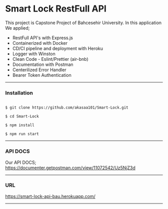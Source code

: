 # Smart Lock RestFull API

This project is Capstone Project of  Bahcesehir University. 
In this application We applied;

- RestFull API's with Express.js
- Containerized with Docker
- CD/CI pipeline and deployment with Heroku
- Logger with Winston
- Clean Code  - Eslint/Prettier (air-bnb)
- Documentation with Postman
- Centerilized Error Handler
- Bearer Token Authentication

------
### Installation

  
```

$ git clone https://github.com/akasaa101/Smart-Lock.git

$ cd Smart-Lock

$ npm install

$ npm run start

```
-------
### API DOCS

Our API DOCS;
https://documenter.getpostman.com/view/11072542/Uz5NjZ3d

---------

### URL 

https://smart-lock-api-bau.herokuapp.com/

-----------
